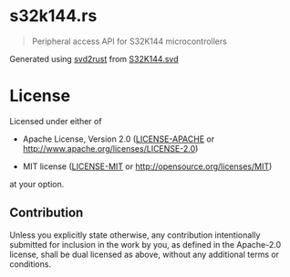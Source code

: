 # s32k144.rs

> Peripheral access API for S32K144 microcontrollers

Generated using [svd2rust] from [S32K144.svd]

[S32K144.svd]: https://github.com/kjetilkjeka/s32k144.rs/blob/master/src/S32K144.svd
[svd2rust]: https://github.com/japaric/svd2rust

# License

Licensed under either of

- Apache License, Version 2.0 ([LICENSE-APACHE](LICENSE-APACHE) or
  http://www.apache.org/licenses/LICENSE-2.0)

- MIT license ([LICENSE-MIT](LICENSE-MIT) or http://opensource.org/licenses/MIT)

at your option.

## Contribution

Unless you explicitly state otherwise, any contribution intentionally submitted
for inclusion in the work by you, as defined in the Apache-2.0 license, shall be
dual licensed as above, without any additional terms or conditions.
